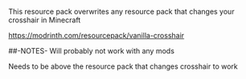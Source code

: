 This resource pack overwrites any resource pack that changes your crosshair in Minecraft

https://modrinth.com/resourcepack/vanilla-crosshair

##-NOTES-
  Will probably not work with any mods
  
  Needs to be above the resource pack that changes crosshair to work
